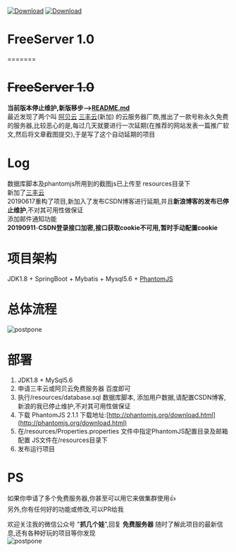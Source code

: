 
[![Download](https://img.shields.io/github/stars/Demo-Liu/FreeServer?style=social)](https://github.com/Demo-Liu/FreeServer) [![Download](https://img.shields.io/github/search/Demo-Liu/FreeServer/FreeServer)](https://github.com/Demo-Liu/FreeServer)
# FreeServer 1.0
=======
# ~~FreeServer 1.0~~
**当前版本停止维护,新版移步-->[README.md](README.md)**  
最近发现了两个叫 [阿贝云](http://www.abeiyun.com/free/)  [三丰云](https://www.sanfengyun.com/)(新加) 的云服务器厂商,推出了一款号称永久免费的服务器,比较恶心的是,每过几天就要进行一次延期(在推荐的网站发表一篇推广软文,然后将文章截图提交),于是写了这个自动延期的项目
# Log
数据库脚本及phantomjs所用到的截图js已上传至 resources目录下  
新加了[三丰云](https://www.sanfengyun.com/)  
20190617重构了项目,新加入了发布CSDN博客进行延期,并且**新浪博客的发布已停止维护**,不对其可用性做保证  
添加邮件通知功能  
**20190911**-**CSDN登录接口加密,接口获取cookie不可用,暂时手动配置cookie**
# 项目架构
JDK1.8 + SpringBoot + Mybatis + Mysql5.6 + [PhantomJS](http://phantomjs.org/download.html)  
# 总体流程
![postpone](https://github.com/Demo-Liu/MyPicture/raw/master/FreeServer%E5%BB%B6%E6%9C%9F2.0.png)
# 部署
1. JDK1.8 + MySql5.6
2. 申请三丰云或阿贝云免费服务器   百度即可
3. 执行/resources/database.sql 数据库脚本, 添加用户数据,请配置CSDN博客,新浪的我已停止维护,不对其可用性做保证
4. 下载 PhantomJS 2.1.1 下载地址:[http://phantomjs.org/download.html](http://phantomjs.org/download.html)
5. 在/resources/Properties.properties 文件中指定PhantomJS配置目录及邮箱配置  JS文件在/resources目录下
6. 发布运行项目
# PS
如果你申请了多个免费服务器,你甚至可以用它来做集群使用:+1:  
另外,你有任何好的功能或修改,可以PR给我

欢迎关注我的微信公众号 "**抓几个娃**",回复 **免费服务器** 随时了解此项目的最新信息,还有各种好玩的项目等你发现  
![postpone](https://img-blog.csdnimg.cn/20200525141707561.jpg)
